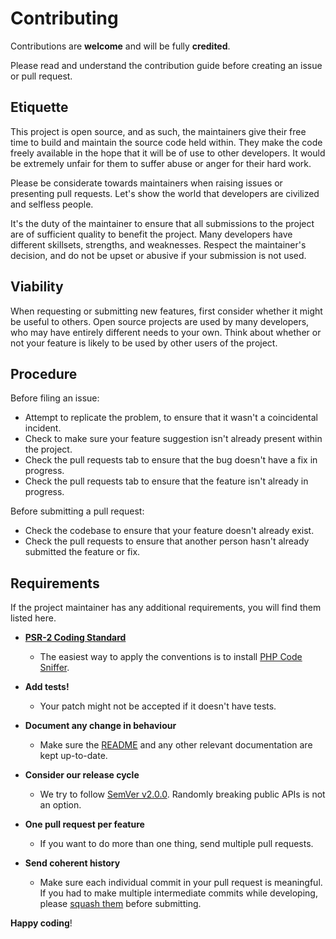 # Contributing

Contributions are **welcome** and will be fully **credited**.

Please read and understand the contribution guide before creating an issue or pull request.

## Etiquette

This project is open source, and as such, the maintainers give their free time to build and maintain the source code
held within. They make the code freely available in the hope that it will be of use to other developers. It would be
extremely unfair for them to suffer abuse or anger for their hard work.

Please be considerate towards maintainers when raising issues or presenting pull requests. Let's show the
world that developers are civilized and selfless people.

It's the duty of the maintainer to ensure that all submissions to the project are of sufficient
quality to benefit the project. Many developers have different skillsets, strengths, and weaknesses. Respect the maintainer's decision, and do not be upset or abusive if your submission is not used.

## Viability

When requesting or submitting new features, first consider whether it might be useful to others. Open
source projects are used by many developers, who may have entirely different needs to your own. Think about
whether or not your feature is likely to be used by other users of the project.

## Procedure

Before filing an issue:

-   Attempt to replicate the problem, to ensure that it wasn't a coincidental incident.
-   Check to make sure your feature suggestion isn't already present within the project.
-   Check the pull requests tab to ensure that the bug doesn't have a fix in progress.
-   Check the pull requests tab to ensure that the feature isn't already in progress.

Before submitting a pull request:

-   Check the codebase to ensure that your feature doesn't already exist.
-   Check the pull requests to ensure that another person hasn't already submitted the feature or fix.

## Requirements

If the project maintainer has any additional requirements, you will find them listed here.

-   **[PSR-2 Coding Standard](https://github.com/php-fig/fig-standards/blob/master/accepted/PSR-2-coding-style-guide.md)**
    -   The easiest way to apply the conventions is to install [PHP Code Sniffer](http://pear.php.net/package/PHP_CodeSniffer).

-   **Add tests!**
    -   Your patch might not be accepted if it doesn't have tests.

-   **Document any change in behaviour**
    -   Make sure the [README](README.md) and any other relevant documentation are kept up-to-date.

-   **Consider our release cycle**
    -   We try to follow [SemVer v2.0.0](http://semver.org/). Randomly breaking public APIs is not an option.

-   **One pull request per feature**
    -   If you want to do more than one thing, send multiple pull requests.

-   **Send coherent history**
    -   Make sure each individual commit in your pull request is meaningful. If you had to make multiple intermediate commits while developing, please [squash them](http://www.git-scm.com/book/en/v2/Git-Tools-Rewriting-History#Changing-Multiple-Commit-Messages) before submitting.

**Happy coding**!
